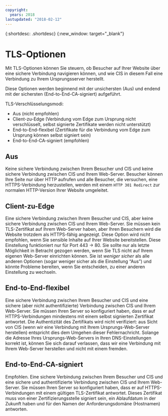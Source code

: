 ```yaml
---
copyright:
  years: 2018
lastupdated: "2018-02-12"
---
```


{:shortdesc: .shortdesc}
{:new_window: target="_blank"}

# TLS-Optionen
Mit TLS-Optionen können Sie steuern, ob Besucher auf Ihrer Website über eine sichere Verbindung navigieren können, und wie CIS in diesem Fall eine Verbindung zu Ihrem Ursprungsserver herstellt. 

Diese Optionen werden beginnend mit der unsichersten (Aus) und endend mit der sichersten (End-to-End-CA-signiert) aufgeführt.  

TLS-Verschlüsselungsmodi:

 * Aus (nicht empfohlen)
 * Client-zu-Edge (Verbindung vom Edge zum Ursprung nicht verschlüsselt, selbst signierte Zertifikate werden nicht unterstützt) 
 * End-to-End-flexibel (Zertifikate für die Verbindung vom Edge zum Ursprung können selbst signiert sein) 
 * End-to-End-CA-signiert (empfohlen)

## Aus 
Keine sichere Verbindung zwischen Ihrem Besucher und CIS und keine sichere Verbindung zwischen CIS und Ihrem Web-Server. Besucher können Ihre Seite nur über HTTP aufrufen und alle Besucher, die versuchen, eine HTTPS-Verbindung herzustellen, werden mit einem `HTTP 301 Redirect` zur normalen HTTP-Version Ihrer Website umgeleitet. 

## Client-zu-Edge
Eine sichere Verbindung zwischen Ihrem Besucher und CIS, aber keine sichere Verbindung zwischen CIS und Ihrem Web-Server. Sie müssen kein TLS-Zertifikat auf Ihrem Web-Server haben, aber Ihren Besuchern wird die Website trotzdem als HTTPS-fähig angezeigt. Diese Option wird nicht empfohlen, wenn Sie sensible Inhalte auf Ihrer Website bereitstellen. Diese Einstellung funktioniert nur für Port 443 -> 80. Sie sollte nur als letzte Möglichkeit in Betracht gezogen werden, wenn Sie TLS nicht auf Ihrem eigenen Web-Server einrichten können. Sie ist _weniger sicher_ als alle anderen Optionen (sogar weniger sicher als die Einstellung “Aus”) und könnte Probleme bereiten, wenn Sie entscheiden, zu einer anderen Einstellung zu wechseln. 

## End-to-End-flexibel
Eine sichere Verbindung zwischen Ihrem Besucher und CIS und eine sichere (aber nicht authentifizierte) Verbindung zwischen CIS und Ihrem Web-Server. Sie müssen Ihren Server so konfiguriert haben, dass er auf HTTPS-Verbindungen mindestens mit einem selbst signierten Zertifikat antwortet. Die Authentizität des Zertifikats wird nicht verifiziert: aus Sicht von CIS (wenn wir eine Verbindung mit Ihrem Ursprungs-Web-Server herstellen) entspricht dies dem Umgehen dieser Fehlernachricht. Solange die Adresse Ihres Ursprungs-Web-Servers in Ihren DNS-Einstellungen korrekt ist, können Sie sich darauf verlassen, dass wir eine Verbindung mit Ihrem Web-Server herstellen und nicht mit einem fremden. 

## End-to-End-CA-signiert
Empfohlen. Eine sichere Verbindung zwischen Ihrem Besucher und CIS und eine sichere und authentifizierte Verbindung zwischen CIS und Ihrem Web-Server. Sie müssen Ihren Server so konfiguriert haben, dass er auf HTTPS-Verbindungen mit einem gültigen TLS-Zertifikat antwortet. Dieses Zertifikat muss von einer Zertifizierungsstelle signiert sein, ein Ablaufdatum in der Zukunft haben und für den Namen der Anforderungsdomäne (Hostnamen) antworten.
